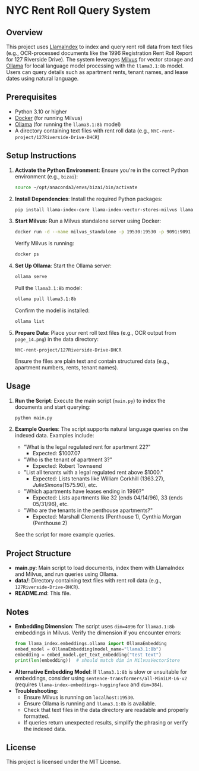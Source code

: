 # NYC Rent Roll Query System

## Overview
This project uses [LlamaIndex](https://llamaindex.ai) to index and query rent roll data from text files (e.g., OCR-processed documents like the 1996 Registration Rent Roll Report for 127 Riverside Drive). The system leverages [Milvus](https://milvus.io) for vector storage and [Ollama](https://ollama.ai) for local language model processing with the `llama3.1:8b` model. Users can query details such as apartment rents, tenant names, and lease dates using natural language.

## Prerequisites
- Python 3.10 or higher
- [Docker](https://www.docker.com) (for running Milvus)
- [Ollama](https://ollama.ai) (for running the `llama3.1:8b` model)
- A directory containing text files with rent roll data (e.g., `NYC-rent-project/127Riverside-Drive-DHCR`)

## Setup Instructions

1. **Activate the Python Environment**:
   Ensure you're in the correct Python environment (e.g., `bizai`):
   ```bash
   source ~/opt/anaconda3/envs/bizai/bin/activate
   ```

2. **Install Dependencies**:
   Install the required Python packages:
   ```bash
   pip install llama-index-core llama-index-vector-stores-milvus llama-index-llms-ollama llama-index-embeddings-ollama
   ```

3. **Start Milvus**:
   Run a Milvus standalone server using Docker:
   ```bash
   docker run -d --name milvus_standalone -p 19530:19530 -p 9091:9091 milvusdb/milvus:latest
   ```
   Verify Milvus is running:
   ```bash
   docker ps
   ```

4. **Set Up Ollama**:
   Start the Ollama server:
   ```bash
   ollama serve
   ```
   Pull the `llama3.1:8b` model:
   ```bash
   ollama pull llama3.1:8b
   ```
   Confirm the model is installed:
   ```bash
   ollama list
   ```

5. **Prepare Data**:
   Place your rent roll text files (e.g., OCR output from `page_14.png`) in the data directory:
   ```
   NYC-rent-project/127Riverside-Drive-DHCR
   ```
   Ensure the files are plain text and contain structured data (e.g., apartment numbers, rents, tenant names).

## Usage
1. **Run the Script**:
   Execute the main script (`main.py`) to index the documents and start querying:
   ```bash
   python main.py
   ```

2. **Example Queries**:
   The script supports natural language queries on the indexed data. Examples include:
   - "What is the legal regulated rent for apartment 22?"
     - Expected: $1007.07
   - "Who is the tenant of apartment 3?"
     - Expected: Robert Townsend
   - "List all tenants with a legal regulated rent above $1000."
     - Expected: Lists tenants like William Corkhill ($1363.27), Julie Simons ($1575.90), etc.
   - "Which apartments have leases ending in 1996?"
     - Expected: Lists apartments like 32 (ends 04/14/96), 33 (ends 05/31/96), etc.
   - "Who are the tenants in the penthouse apartments?"
     - Expected: Marshall Clements (Penthouse 1), Cynthia Morgan (Penthouse 2)

   See the script for more example queries.

## Project Structure
- **main.py**: Main script to load documents, index them with LlamaIndex and Milvus, and run queries using Ollama.
- **data/**: Directory containing text files with rent roll data (e.g., `127Riverside-Drive-DHCR`).
- **README.md**: This file.

## Notes
- **Embedding Dimension**: The script uses `dim=4096` for `llama3.1:8b` embeddings in Milvus. Verify the dimension if you encounter errors:
  ```python
  from llama_index.embeddings.ollama import OllamaEmbedding
  embed_model = OllamaEmbedding(model_name="llama3.1:8b")
  embedding = embed_model.get_text_embedding("test text")
  print(len(embedding))  # should match dim in MilvusVectorStore
  ```
- **Alternative Embedding Model**: If `llama3.1:8b` is slow or unsuitable for embeddings, consider using `sentence-transformers/all-MiniLM-L6-v2` (requires `llama-index-embeddings-huggingface` and `dim=384`).
- **Troubleshooting**:
  - Ensure Milvus is running on `localhost:19530`.
  - Ensure Ollama is running and `llama3.1:8b` is available.
  - Check that text files in the data directory are readable and properly formatted.
  - If queries return unexpected results, simplify the phrasing or verify the indexed data.

## License
This project is licensed under the MIT License.
